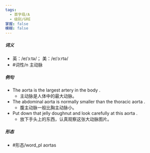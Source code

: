 ```yaml
---
tags:
  - 首字母/A
  - 级别/GRE
掌握: false
模糊: false
---
```

##### 词义
- 英：/eɪˈɔːtə/； 美：/eɪˈɔːrtə/
- #词性/n  主动脉
##### 例句
- The aorta is the largest artery in the body .
	- 主动脉是人体中的最大动脉。
- The abdominal aorta is normally smaller than the thoracic aorta .
	- 腹主动脉一般比胸主动脉小。
- Put down that jelly doughnut and look carefully at this aorta .
	- 放下手头上的东西，认真观察这张大动脉图片。
##### 形态
- #形态/word_pl aortas
